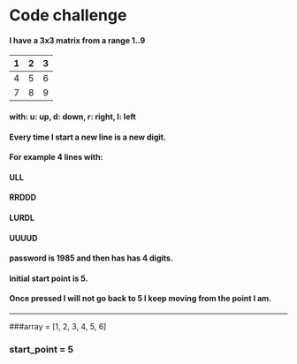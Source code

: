 # Code challenge

#### I have a 3x3 matrix from a range 1..9

 | 1 | 2 | 3 |
 |---|---|---|
 | 4 | 5 | 6 |
 | 7 | 8 | 9 |

#### with: u: up, d: down, r: right, l: left
#### Every time I start a new line is a new digit.
#### For example 4 lines with:
#### ULL
#### RRDDD
#### LURDL
#### UUUUD
#### password is 1985 and then has has 4 digits.

#### initial start point is 5.
#### Once pressed I will not go back to 5 I keep moving from the point I am.

---
###array = [1, 2, 3, 4, 5, 6]
### start_point =  5
